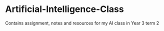 # Artificial-Intelligence-Class
Contains assignment, notes and resources for my AI class in Year 3 term 2
